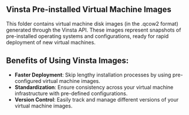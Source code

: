 ## Vinsta Pre-installed Virtual Machine Images

This folder contains virtual machine disk images (in the .qcow2 format) generated through the Vinsta API. These images represent snapshots of pre-installed operating systems and configurations, ready for rapid deployment of new virtual machines.

## Benefits of Using Vinsta Images:

- <b>Faster Deployment</b>: Skip lengthy installation processes by using pre-configured virtual machine images.
- <b>Standardization</b>: Ensure consistency across your virtual machine infrastructure with pre-defined configurations.
- <b>Version Control</b>: Easily track and manage different versions of your virtual machine images.